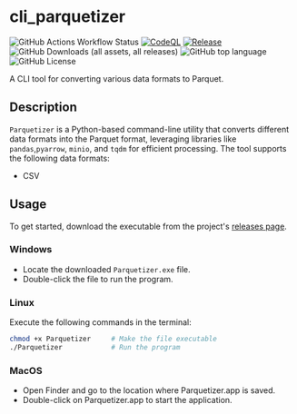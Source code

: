 # cli_parquetizer

![GitHub Actions Workflow Status](https://img.shields.io/github/actions/workflow/status/TzuH-Hsu/cli_parquetizer/pyinstaller-build.yml)
[![CodeQL](https://github.com/TzuH-Hsu/cli_parquetizer/actions/workflows/github-code-scanning/codeql/badge.svg)](https://github.com/TzuH-Hsu/cli_parquetizer/actions/workflows/github-code-scanning/codeql)
[![Release](https://img.shields.io/github/v/release/TzuH-Hsu/cli_parquetizer)](https://github.com/TzuH-Hsu/cli_parquetizer/releases)
![GitHub Downloads (all assets, all releases)](https://img.shields.io/github/downloads/TzuH-Hsu/cli_parquetizer/total)
![GitHub top language](https://img.shields.io/github/languages/top/TzuH-Hsu/cli_parquetizer)
![GitHub License](https://img.shields.io/github/license/TzuH-Hsu/cli_parquetizer)

A CLI tool for converting various data formats to Parquet.

## Description

`Parquetizer` is a Python-based command-line utility that converts different data formats into the Parquet format, leveraging libraries like `pandas`,`pyarrow`, `minio`, and `tqdm` for efficient processing. The tool supports the following data formats:

-   CSV

## Usage

To get started, download the executable from the project's [releases page](https://github.com/TzuH-Hsu/cli_parquetizer/releases).

### Windows

-   Locate the downloaded `Parquetizer.exe` file.
-   Double-click the file to run the program.

### Linux

Execute the following commands in the terminal:

```bash
chmod +x Parquetizer     # Make the file executable
./Parquetizer            # Run the program
```

### MacOS

-   Open Finder and go to the location where Parquetizer.app is saved.
-   Double-click on Parquetizer.app to start the application.
